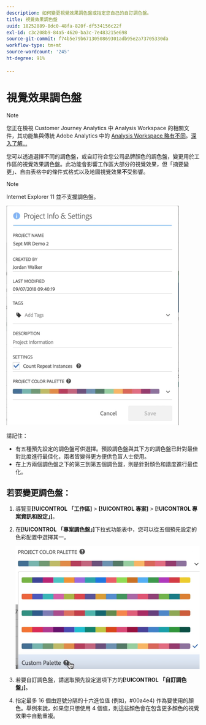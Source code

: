 ```yaml
---
description: 如何變更視覺效果調色盤或指定您自己的自訂調色盤。
title: 視覺效果調色盤
uuid: 18252889-8dc0-48fa-820f-df534156c22f
exl-id: c3c208b9-84a5-4620-ba3c-7e483215e698
source-git-commit: f74b5e79b6713050869301adb95e2a73705330da
workflow-type: tm+mt
source-wordcount: '245'
ht-degree: 91%

---
```


# 視覺效果調色盤

>[!NOTE]
>
>您正在檢視 Customer Journey Analytics 中 Analysis Workspace 的相關文件，其功能集與傳統 Adobe Analytics 中的 [Analysis Workspace 略有不同](https://experienceleague.adobe.com/docs/analytics/analyze/analysis-workspace/home.html?lang=zh-Hant)。[深入了解...](/help/getting-started/cja-aa.md)

您可以透過選擇不同的調色盤，或自訂符合您公司品牌顏色的調色盤，變更用於工作區的視覺效果調色盤。此功能會影響工作區大部分的視覺效果，但「摘要變更」、自由表格中的條件式格式以及地圖視覺效果&#x200B;**不**&#x200B;受影響。

>[!NOTE]
>
>Internet Explorer 11 並不支援調色盤。

![](assets/color_palettes.png)

請記住：

* 有五種預先設定的調色盤可供選擇。預設調色盤與其下方的調色盤已針對最佳對比度進行最佳化，兩者皆變得更方便供色盲人士使用。
* 在上方兩個調色盤之下的第三到第五個調色盤，則是針對顏色和諧度進行最佳化。

## 若要變更調色盤：

1. 導覽至&#x200B;**[!UICONTROL 「工作區]** > **[!UICONTROL 專案]** > **[!UICONTROL 專案資訊和設定」]**。
1. 在&#x200B;**[!UICONTROL 「專案調色盤」]**&#x200B;下拉式功能表中，您可以從五個預先設定的色彩配置中選擇其一。

   ![](assets/custom_palette.png)

1. 若要自訂調色盤，請選取預先設定選項下方的&#x200B;**[!UICONTROL 「自訂調色盤」]**。
1. 指定最多 16 個由逗號分隔的十六進位值 (例如，#00a4e4) 作為要使用的顏色。舉例來說，如果您只想使用 4 個值，則這些顏色會在包含更多顏色的視覺效果中自動重複。
